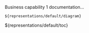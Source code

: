 Business capability 1 documentation...

```drawio
${representations/default/diagram}
```

${representations/default/toc}
